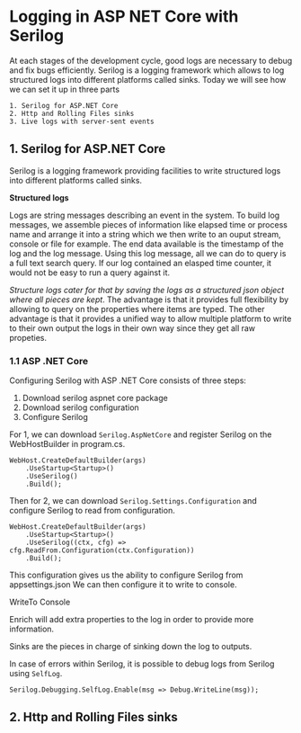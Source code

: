 # Logging in ASP NET Core with Serilog

At each stages of the development cycle, good logs are necessary to debug and fix bugs efficiently.
Serilog is a logging framework which allows to log structured logs into different platforms called sinks.
Today we will see how we can set it up in three parts

```
1. Serilog for ASP.NET Core
2. Http and Rolling Files sinks
3. Live logs with server-sent events
```

## 1. Serilog for ASP.NET Core

Serilog is a logging framework providing facilities to write structured logs into different platforms called sinks.

__Structured logs__

Logs are string messages describing an event in the system. To build log messages, we assemble pieces of information like elapsed time or process name and arrange it into a string which we then write to an ouput stream, console or file for example.
The end data available is the timestamp of the log and the log message. Using this log message, all we can do to query is a full text search query.
If our log contained an elasped time counter, it would not be easy to run a query against it.

_Structure logs cater for that by saving the logs as a structured json object where all pieces are kept_. The advantage is that it provides full flexibility by allowing to query on the properties where items are typed. The other advantage is that it provides a unified way to allow multiple platform to write to their own output the logs in their own way since they get all raw propeties.

### 1.1 ASP .NET Core

Configuring Serilog with ASP .NET Core consists of three steps:

1. Download serilog aspnet core package
2. Download serilog configuration
3. Configure Serilog

For 1, we can download `Serilog.AspNetCore` and register Serilog on the WebHostBuilder in program.cs.

```
WebHost.CreateDefaultBuilder(args)
    .UseStartup<Startup>()
    .UseSerilog()
    .Build();
```

Then for 2, we can download `Serilog.Settings.Configuration` and configure Serilog to read from configuration.

```
WebHost.CreateDefaultBuilder(args)
    .UseStartup<Startup>()
    .UseSerilog((ctx, cfg) => cfg.ReadFrom.Configuration(ctx.Configuration))
    .Build();
```

This configuration gives us the ability to configure Serilog from appsettings.json
We can then configure it to write to console.


WriteTo Console


Enrich will add extra properties to the log in order to provide more information.

Sinks are the pieces in charge of sinking down the log to outputs.

In case of errors within Serilog, it is possible to debug logs from Serilog using `SelfLog`.

```
Serilog.Debugging.SelfLog.Enable(msg => Debug.WriteLine(msg));
```

## 2. Http and Rolling Files sinks